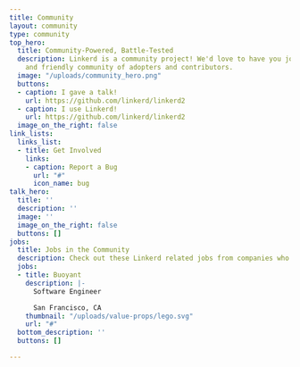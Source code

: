 ```yaml
---
title: Community
layout: community
type: community
top_hero:
  title: Community-Powered, Battle-Tested
  description: Linkerd is a community project! We'd love to have you join our active
    and friendly community of adopters and contributors.
  image: "/uploads/community_hero.png"
  buttons:
  - caption: I gave a talk!
    url: https://github.com/linkerd/linkerd2
  - caption: I use Linkerd!
    url: https://github.com/linkerd/linkerd2
  image_on_the_right: false
link_lists:
  links_list:
  - title: Get Involved
    links:
    - caption: Report a Bug
      url: "#"
      icon_name: bug
talk_hero:
  title: ''
  description: ''
  image: ''
  image_on_the_right: false
  buttons: []
jobs:
  title: Jobs in the Community
  description: Check out these Linkerd related jobs from companies who love Linkerd
  jobs:
  - title: Buoyant
    description: |-
      Software Engineer

      San Francisco, CA
    thumbnail: "/uploads/value-props/lego.svg"
    url: "#"
  bottom_description: ''
  buttons: []

---
```

